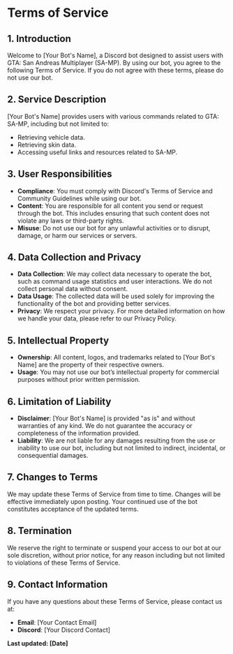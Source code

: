 # Terms of Service

## 1. Introduction

Welcome to [Your Bot's Name], a Discord bot designed to assist users with GTA: San Andreas Multiplayer (SA-MP). By using our bot, you agree to the following Terms of Service. If you do not agree with these terms, please do not use our bot.

## 2. Service Description

[Your Bot's Name] provides users with various commands related to GTA: SA-MP, including but not limited to:
- Retrieving vehicle data.
- Retrieving skin data.
- Accessing useful links and resources related to SA-MP.

## 3. User Responsibilities

- **Compliance**: You must comply with Discord's Terms of Service and Community Guidelines while using our bot.
- **Content**: You are responsible for all content you send or request through the bot. This includes ensuring that such content does not violate any laws or third-party rights.
- **Misuse**: Do not use our bot for any unlawful activities or to disrupt, damage, or harm our services or servers.

## 4. Data Collection and Privacy

- **Data Collection**: We may collect data necessary to operate the bot, such as command usage statistics and user interactions. We do not collect personal data without consent.
- **Data Usage**: The collected data will be used solely for improving the functionality of the bot and providing better services.
- **Privacy**: We respect your privacy. For more detailed information on how we handle your data, please refer to our Privacy Policy.

## 5. Intellectual Property

- **Ownership**: All content, logos, and trademarks related to [Your Bot's Name] are the property of their respective owners.
- **Usage**: You may not use our bot’s intellectual property for commercial purposes without prior written permission.

## 6. Limitation of Liability

- **Disclaimer**: [Your Bot's Name] is provided "as is" and without warranties of any kind. We do not guarantee the accuracy or completeness of the information provided.
- **Liability**: We are not liable for any damages resulting from the use or inability to use our bot, including but not limited to indirect, incidental, or consequential damages.

## 7. Changes to Terms

We may update these Terms of Service from time to time. Changes will be effective immediately upon posting. Your continued use of the bot constitutes acceptance of the updated terms.

## 8. Termination

We reserve the right to terminate or suspend your access to our bot at our sole discretion, without prior notice, for any reason including but not limited to violations of these Terms of Service.

## 9. Contact Information

If you have any questions about these Terms of Service, please contact us at:
- **Email**: [Your Contact Email]
- **Discord**: [Your Discord Contact]

**Last updated: [Date]**
